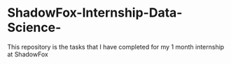 # ShadowFox-Internship-Data-Science-
This repository is the tasks that I have completed for my 1 month internship at ShadowFox
